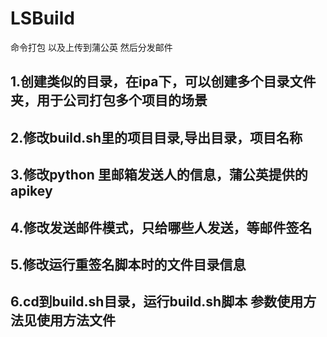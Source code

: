 # LSBuild
命令打包 以及上传到蒲公英 然后分发邮件
## 1.创建类似的目录，在ipa下，可以创建多个目录文件夹，用于公司打包多个项目的场景
## 2.修改build.sh里的项目目录,导出目录，项目名称
## 3.修改python 里邮箱发送人的信息，蒲公英提供的apikey
## 4.修改发送邮件模式，只给哪些人发送，等邮件签名
## 5.修改运行重签名脚本时的文件目录信息
## 6.cd到build.sh目录，运行build.sh脚本 参数使用方法见使用方法文件
